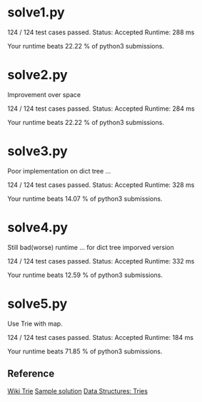# solve1.py

124 / 124 test cases passed.
Status: Accepted
Runtime: 288 ms

Your runtime beats 22.22 % of python3 submissions.

# solve2.py

Improvement over space

124 / 124 test cases passed.
Status: Accepted
Runtime: 284 ms

Your runtime beats 22.22 % of python3 submissions.

# solve3.py

Poor implementation on dict tree ...

124 / 124 test cases passed.
Status: Accepted
Runtime: 328 ms

Your runtime beats 14.07 % of python3 submissions.

# solve4.py

Still bad(worse) runtime ... for dict tree imporved version 

124 / 124 test cases passed.
Status: Accepted
Runtime: 332 ms

Your runtime beats 12.59 % of python3 submissions.

# solve5.py

Use Trie with map.

124 / 124 test cases passed.
Status: Accepted
Runtime: 184 ms

Your runtime beats 71.85 % of python3 submissions.

## Reference

[Wiki Trie](https://zh.wikipedia.org/wiki/Trie)
[Sample solution](http://bookshadow.com/weblog/2017/07/24/leetcode-replace-words/)
[Data Structures: Tries
](https://www.youtube.com/watch?v=zIjfhVPRZCg)



